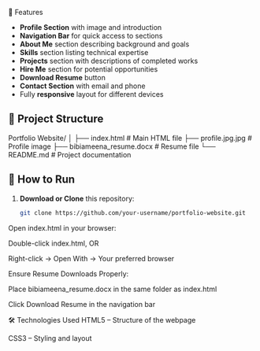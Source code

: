 📌 Features
- **Profile Section** with image and introduction
- **Navigation Bar** for quick access to sections
- **About Me** section describing background and goals
- **Skills** section listing technical expertise
- **Projects** section with descriptions of completed works
- **Hire Me** section for potential opportunities
- **Download Resume** button
- **Contact Section** with email and phone
- Fully **responsive** layout for different devices

## 📂 Project Structure
Portfolio Website/
│
├── index.html # Main HTML file
├── profile.jpg.jpg # Profile image
├── bibiameena_resume.docx # Resume file
└── README.md # Project documentation

## 🚀 How to Run
1. **Download or Clone** this repository:
   ```bash
   git clone https://github.com/your-username/portfolio-website.git
Open index.html in your browser:

Double-click index.html, OR

Right-click → Open With → Your preferred browser

Ensure Resume Downloads Properly:

Place bibiameena_resume.docx in the same folder as index.html

Click Download Resume in the navigation bar

🛠️ Technologies Used
HTML5 – Structure of the webpage

CSS3 – Styling and layout

